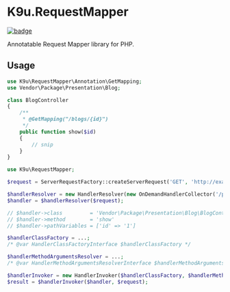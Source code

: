 # K9u.RequestMapper

[![badge](https://github.com/kawanamiyuu/K9u.RequestMapper/workflows/CI/badge.svg)](https://github.com/kawanamiyuu/K9u.RequestMapper/actions?query=workflow%3ACI)

Annotatable Request Mapper library for PHP.

## Usage

```php
use K9u\RequestMapper\Annotation\GetMapping;
use Vendor\Package\Presentation\Blog;

class BlogController
{
    /**
     * @GetMapping("/blogs/{id}")
     */
    public function show($id)
    {
        // snip
    }
}
```

```php
use K9u\RequestMapper;

$request = ServerRequestFactory::createServerRequest('GET', 'http://example.com/blogs/1', $_SERVER);

$handlerResolver = new HandlerResolver(new OnDemandHandlerCollector('/path/to/src/Presentation'));
$handler = $handlerResolver($request);

// $handler->class         = 'Vendor\Package\Presentation\Blog\BlogController'
// $handler->method        = 'show'
// $handler->pathVariables = ['id' => '1']

$handlerClassFactory = ...;
/* @var HandlerClassFactoryInterface $handlerClassFactory */

$handlerMethodArgumentsResolver = ...;
/* @var HandlerMethodArgumentsResolverInterface $handlerMethodArgumentsResolver */

$handlerInvoker = new HandlerInvoker($handlerClassFactory, $handlerMethodArgumentsResolver);
$result = $handlerInvoker($handler, $request);
```

